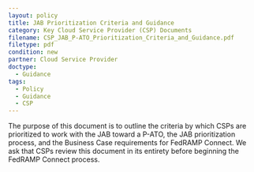 ```yaml
---
layout: policy   
title: JAB Prioritization Criteria and Guidance
category: Key Cloud Service Provider (CSP) Documents
filename: CSP_JAB_P-ATO_Prioritization_Criteria_and_Guidance.pdf
filetype: pdf
condition: new
partner: Cloud Service Provider
doctype:
  - Guidance
tags:
  - Policy
  - Guidance
  - CSP
---
```

The purpose of this document is to outline the criteria by which CSPs are prioritized to work with the JAB toward a P-ATO, the JAB prioritization process, and the Business Case requirements for FedRAMP Connect. We ask that CSPs review this document in its entirety before beginning the FedRAMP Connect process.
